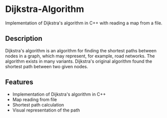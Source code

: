 # Dijkstra-Algorithm

Implementation of Dijkstra's algorithm in C++ with reading a map from a file.

## Description

Dijkstra's algorithm is an algorithm for finding the shortest paths between nodes in a graph, which may represent, for example, road networks. The algorithm exists in many variants. Dijkstra's original algorithm found the shortest path between two given nodes.

## Features

- Implementation of Dijkstra's algorithm in C++
- Map reading from file
- Shortest path calculation
- Visual representation of the path
